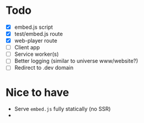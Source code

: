 # Todo

- [X] embed.js script
- [X] test/embed.js route
- [X] web-player route
- [ ] Client app
- [ ] Service worker(s)
- [ ] Better logging (similar to universe www/website?)
- [ ] Redirect to .dev domain

# Nice to have

- Serve `embed.js` fully statically (no SSR)
- 

